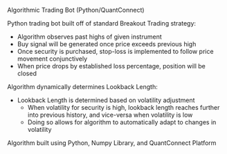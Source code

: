 Algorithmic Trading Bot (Python/QuantConnect)

Python trading bot built off of standard Breakout Trading strategy:

 - Algorithm observes past highs of given instrument
 - Buy signal will be generated once price exceeds previous high
 - Once security is purchased, stop-loss is implemented to follow price movement conjunctively
 - When price drops by established loss percentage, position will be closed

Algorithm dynamically determines Lookback Length:

  - Lookback Length is determined based on volatility adjustment
    - When volatility for security is high, lookback length reaches further into previous history, and vice-versa when volatility is low
    - Doing so allows for algorithm to automatically adapt to changes in volatility

Algorithm built using Python, Numpy Library, and QuantConnect Platform
